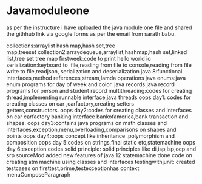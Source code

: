 # Javamoduleone
as per the  instructure i have uploaded the java module one file and shared the githhub link via google forms as per the email from sarath babu.

collections:arraylist hash map,hash set,tree map,treeset collection2:arraydequeue,arraylist,hashmap,hash set,linked list,tree set tree map firstweek:code to print hello world io serialization:keyboard to  file,reading from file to console,reading from file write to file,readjson, serialization and deserialization java 8:functional interfaces,method references,stream,lamda operations java enums:java enum programs for day of week and color. java records:java record programs for person and student record multithreading:codes for creating thread,implementing runnable interface,java threads oops day1: codes for creating classes on car ,carfactory,creating setters getters,constructors. oops day2:codes for creating classes and interfaces on car carfactory banking interface bankofamerica,bank transaction and shapes. oops day3:contains java programs on math classes and interfaces,exception,menu,overloading,comparisons on shapes and points oops day4:oops concept like inheritance ,polymorphism and composition oops day 5:codes on strings,final static etc,statemachine oops day 6:exception codes solid principle: solid principles like di,isp,lsp,ocp and srp sourceMod:added new features of java 12 statemachine:done code on creating atm machine using classes and interfaces testingwithjunit: created testcases on firsttest,prime,testexceptionhas context menuComposeParagraph
